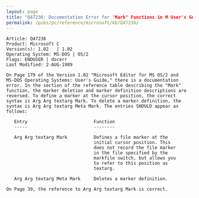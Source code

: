 ```yaml
---
layout: page
title: "Q47236: Documentation Error for "Mark" Functions in M User's Guide"
permalink: /pubs/pc/reference/microsoft/kb/Q47236/
---
```


	Article: Q47236
	Product: Microsoft C
	Version(s): 1.02   | 1.02
	Operating System: MS-DOS | OS/2
	Flags: ENDUSER | docerr
	Last Modified: 2-AUG-1989
	
	On Page 179 of the Version 1.02 "Microsoft Editor for MS OS/2 and
	MS-DOS Operating Systems: User's Guide," there is a documentation
	error. In the section of the reference table describing the "Mark"
	function, the marker deletion and marker definition descriptions are
	reversed. To define a marker at the cursor position, the correct
	syntax is Arg Arg textarg Mark. To delete a marker definition, the
	syntax is Arg Arg textarg Meta Mark. The entries SHOULD appear as
	follows:
	
	   Entry                         Function
	   -----                         --------
	
	   Arg Arg textarg Mark          Defines a file marker at the
	                                 initial cursor position. This
	                                 does not record the file marker
	                                 in the file specified by the
	                                 markfile switch, but allows you
	                                 to refer to this position as
	                                 textarg.
	
	   Arg Arg textarg Meta Mark     Deletes a marker definition.
	
	On Page 39, the reference to Arg Arg textarg Mark is correct.
